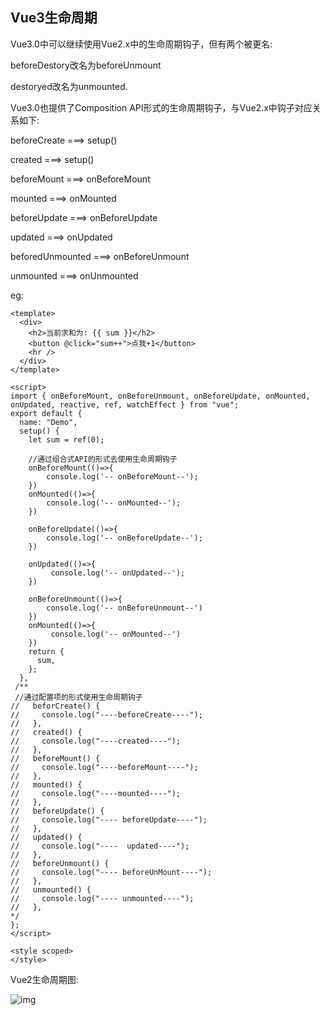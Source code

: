 ## Vue3生命周期

Vue3.0中可以继续使用Vue2.x中的生命周期钩子，但有两个被更名:

 beforeDestory改名为beforeUnmount

destoryed改名为unmounted.

Vue3.0也提供了Composition API形式的生命周期钩子，与Vue2.x中钩子对应关系如下:

beforeCreate ===> setup()

created ===> setup()

beforeMount ===> onBeforeMount

mounted ===> onMounted

beforeUpdate ===> onBeforeUpdate

updated ===> onUpdated

beforedUnmounted ===> onBeforeUnmount

unmounted ===> onUnmounted

eg:

```vue
<template>
  <div>
    <h2>当前求和为: {{ sum }}</h2>
    <button @click="sum++">点我+1</button>
    <hr />
  </div>
</template>

<script>
import { onBeforeMount, onBeforeUnmount, onBeforeUpdate, onMounted, onUpdated, reactive, ref, watchEffect } from "vue";
export default {
  name: "Demo",
  setup() {
    let sum = ref(0);

    //通过组合式API的形式去使用生命周期钩子
    onBeforeMount(()=>{
        console.log('-- onBeforeMount--');
    })
    onMounted(()=>{
        console.log('-- onMounted--');
    })
    
    onBeforeUpdate(()=>{
        console.log('-- onBeforeUpdate--');
    })

    onUpdated(()=>{
         console.log('-- onUpdated--');
    })

    onBeforeUnmount(()=>{
        console.log('-- onBeforeUnmount--')
    })
    onMounted(()=>{
         console.log('-- onMounted--')
    })
    return {
      sum,
    };
  },
 /** 
 //通过配置项的形式使用生命周期钩子
//   beforCreate() {
//     console.log("----beforeCreate----");
//   },
//   created() {
//     console.log("----created----");
//   },
//   beforeMount() {
//     console.log("----beforeMount----");
//   },
//   mounted() {
//     console.log("----mounted----");
//   },
//   beforeUpdate() {
//     console.log("---- beforeUpdate----");
//   },
//   updated() {
//     console.log("----  updated----");
//   },
//   beforeUnmount() {
//     console.log("---- beforeUnMount----");
//   },
//   unmounted() {
//     console.log("---- unmounted----");
//   },
*/
};
</script>

<style scoped>
</style>
```

Vue2生命周期图:

![img](https://img-blog.csdnimg.cn/20210225181535652.png?x-oss-process=image/watermark,type_ZmFuZ3poZW5naGVpdGk,shadow_10,text_aHR0cHM6Ly9ibG9nLmNzZG4ubmV0L3dlaXhpbl80MjIyMDUzMw==,size_16,color_FFFFFF,t_70) 

